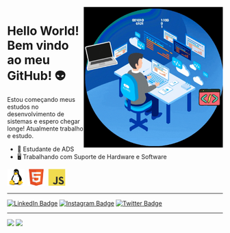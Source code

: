<img src="banner.gif" width="325px" align="right">

# Hello World! Bem vindo ao meu GitHub! 👽
Estou começando meus estudos no desenvolvimento de sistemas e espero chegar longe! Atualmente trabalho e estudo.

- 📘 Estudante de ADS
- 🖥️ Trabalhando com Suporte de Hardware e Software

<div>
  <img src="https://github.com/devicons/devicon/blob/master/icons/linux/linux-original.svg" title="Linux" alt="Linux" width="40" height="40"/>&nbsp;
  <img src="https://github.com/devicons/devicon/blob/master/icons/html5/html5-original.svg" title="HTML5" alt="HTML" width="40" height="40"/>&nbsp;
  <img src="https://github.com/devicons/devicon/blob/master/icons/javascript/javascript-original.svg" title="JavaScript" alt="JavaScript" width="40" height="40"/>&nbsp;
</div>

---

<div id="badges">
   <a href="https://www.linkedin.com/in/brunodantastx/">
   <img src="https://img.shields.io/badge/LinkedIn-blue?style=for-the-badge&logo=linkedin&logoColor=white" alt="LinkedIn Badge"/></a>
   <a href="https://www.instagram.com/brunodantastx/">
   <img src="https://img.shields.io/badge/Instagram-orange?style=for-the-badge&logo=instagram&logoColor=white" alt="Instagram Badge"/></a>
   <a href="https://twitter.com/brunodantastx">
   <img src="https://img.shields.io/badge/Twitter-blue?style=for-the-badge&logo=twitter&logoColor=white" alt="Twitter Badge"/></a>

---

<div align="left">
<img height="200em" src="https://github-readme-stats.vercel.app/api/top-langs/?username=brunodantastx&show_icons=true&theme=dracula&count_private=true"/>
<img src="https://github-readme-stats.vercel.app/api?username=brunodantastx&show_icons=true&show_icons=true&theme=dracula&count_private=true" />
</div>
